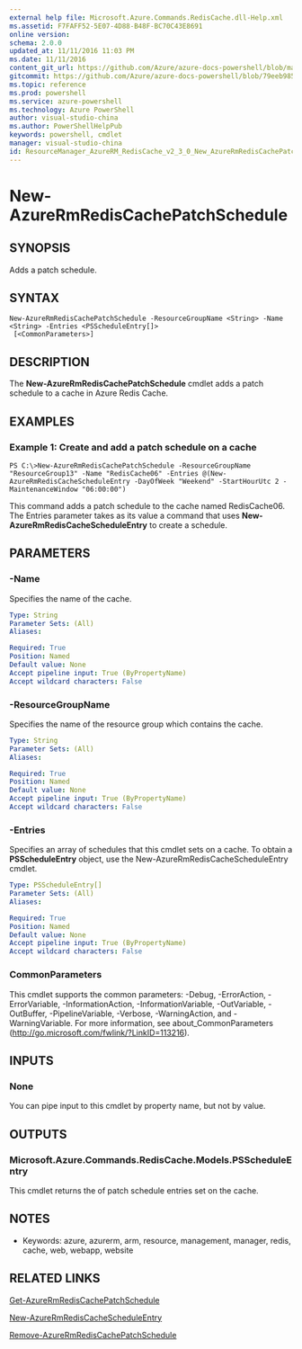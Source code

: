 ```yaml
---
external help file: Microsoft.Azure.Commands.RedisCache.dll-Help.xml
ms.assetid: F7FAFF52-5E07-4D88-B48F-BC70C43E8691
online version: 
schema: 2.0.0
updated_at: 11/11/2016 11:03 PM
ms.date: 11/11/2016
content_git_url: https://github.com/Azure/azure-docs-powershell/blob/master/azureps-cmdlets-docs/ResourceManager/AzureRM.RedisCache/v2.3.0/New-AzureRmRedisCachePatchSchedule.md
gitcommit: https://github.com/Azure/azure-docs-powershell/blob/79eeb985ea480979357fb4695832a0c3d29a48bf/azureps-cmdlets-docs/ResourceManager/AzureRM.RedisCache/v2.3.0/New-AzureRmRedisCachePatchSchedule.md
ms.topic: reference
ms.prod: powershell
ms.service: azure-powershell
ms.technology: Azure PowerShell
author: visual-studio-china
ms.author: PowerShellHelpPub
keywords: powershell, cmdlet
manager: visual-studio-china
id: ResourceManager_AzureRM_RedisCache_v2_3_0_New_AzureRmRedisCachePatchSchedule_md
---
```


# New-AzureRmRedisCachePatchSchedule

## SYNOPSIS
Adds a patch schedule.

## SYNTAX

```
New-AzureRmRedisCachePatchSchedule -ResourceGroupName <String> -Name <String> -Entries <PSScheduleEntry[]>
 [<CommonParameters>]
```

## DESCRIPTION
The **New-AzureRmRedisCachePatchSchedule** cmdlet adds a patch schedule to a cache in Azure Redis Cache.

## EXAMPLES

### Example 1: Create and add a patch schedule on a cache
```
PS C:\>New-AzureRmRedisCachePatchSchedule -ResourceGroupName "ResourceGroup13" -Name "RedisCache06" -Entries @(New-AzureRmRedisCacheScheduleEntry -DayOfWeek "Weekend" -StartHourUtc 2 -MaintenanceWindow "06:00:00")
```

This command adds a patch schedule to the cache named RedisCache06.
The Entries parameter takes as its value a command that uses **New-AzureRmRedisCacheScheduleEntry** to create a schedule.

## PARAMETERS

### -Name
Specifies the name of the cache.

```yaml
Type: String
Parameter Sets: (All)
Aliases: 

Required: True
Position: Named
Default value: None
Accept pipeline input: True (ByPropertyName)
Accept wildcard characters: False
```

### -ResourceGroupName
Specifies the name of the resource group which contains the cache.

```yaml
Type: String
Parameter Sets: (All)
Aliases: 

Required: True
Position: Named
Default value: None
Accept pipeline input: True (ByPropertyName)
Accept wildcard characters: False
```

### -Entries
Specifies an array of schedules that this cmdlet sets on a cache. 
To obtain a **PSScheduleEntry** object, use the New-AzureRmRedisCacheScheduleEntry cmdlet.

```yaml
Type: PSScheduleEntry[]
Parameter Sets: (All)
Aliases: 

Required: True
Position: Named
Default value: None
Accept pipeline input: True (ByPropertyName)
Accept wildcard characters: False
```

### CommonParameters
This cmdlet supports the common parameters: -Debug, -ErrorAction, -ErrorVariable, -InformationAction, -InformationVariable, -OutVariable, -OutBuffer, -PipelineVariable, -Verbose, -WarningAction, and -WarningVariable. For more information, see about_CommonParameters (http://go.microsoft.com/fwlink/?LinkID=113216).

## INPUTS

### None
You can pipe input to this cmdlet by property name, but not by value.

## OUTPUTS

### Microsoft.Azure.Commands.RedisCache.Models.PSScheduleEntry
This cmdlet returns the of patch schedule entries set on the cache.

## NOTES
* Keywords: azure, azurerm, arm, resource, management, manager, redis, cache, web, webapp, website

## RELATED LINKS

[Get-AzureRmRedisCachePatchSchedule](xref:ResourceManager/AzureRM.RedisCache/v2.3.0/Get-AzureRmRedisCachePatchSchedule.md)

[New-AzureRmRedisCacheScheduleEntry](xref:ResourceManager/AzureRM.RedisCache/v2.3.0/New-AzureRmRedisCacheScheduleEntry.md)

[Remove-AzureRmRedisCachePatchSchedule](xref:ResourceManager/AzureRM.RedisCache/v2.3.0/Remove-AzureRmRedisCachePatchSchedule.md)


